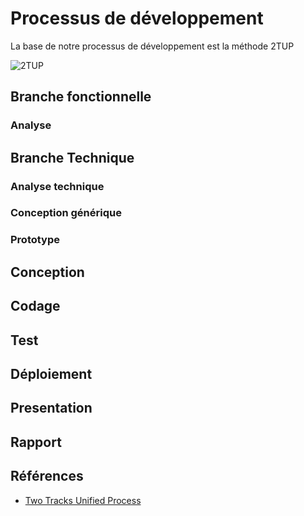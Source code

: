 # Processus de développement 

La base de notre processus de développement est la méthode 2TUP

![2TUP](./images/2tup.png)


## Branche fonctionnelle

### Analyse 

## Branche Technique

### Analyse technique

### Conception générique

### Prototype 

## Conception

## Codage

## Test

## Déploiement

## Presentation

## Rapport

## Références

- [Two Tracks Unified Process](https://fr.wikipedia.org/wiki/Two_Tracks_Unified_Process)